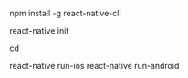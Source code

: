 npm install -g react-native-cli

react-native init <project>

cd <project>

react-native run-ios
react-native run-android
